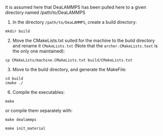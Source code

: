 It is assumed here that DeaLAMMPS has been pulled here to a given directory named /path/to/DeaLAMMPS

1. In the directory `/path/to/DeaLAMMPS`, create a build directory:

```
mkdir build
```

2. Move the CMakeLists.txt suited for the machine to the build directory and rename it `CMakeLists.txt` (Note that the  `archer.CMakeLists.text` is the only one maintained): 

```
cp CMakeLists/machine.CMakeLists.txt build/CMakeLists.txt
```

3. Move to the build directory, and generate the MakeFile: 

```
cd build
cmake ./
```

6. Compile the executables: 

```
make
````

   or compile them separately with:

```
make dealammps
```

```
make init_material
```
